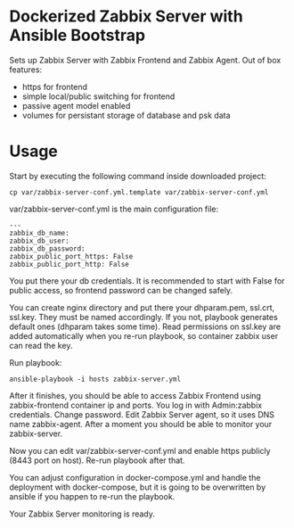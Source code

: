 # Dockerized Zabbix Server with Ansible Bootstrap

Sets up Zabbix Server with Zabbix Frontend and Zabbix Agent.
Out of box features:
- https for frontend
- simple local/public switching for frontend
- passive agent model enabled
- volumes for persistant storage of database and psk data

# Usage

Start by executing the following command inside downloaded project:

```
cp var/zabbix-server-conf.yml.template var/zabbix-server-conf.yml
```

var/zabbix-server-conf.yml is the main configuration file:

```
---
zabbix_db_name:
zabbix_db_user:
zabbix_db_password:
zabbix_public_port_https: False
zabbix_public_port_http: False
```

You put there your db credentials. It is recommended to start with False for public access,
so frontend password can be changed safely.

You can create nginx directory and put there your dhparam.pem, ssl.crt, ssl.key.
They must be named accordingly.
If you not, playbook generates default ones (dhparam takes some time).
Read permissions on ssl.key are added automatically when you re-run playbook, 
so container zabbix user can read the key.

Run playbook:
```
ansible-playbook -i hosts zabbix-server.yml
```

After it finishes, you should be able to access Zabbix Frontend using zabbix-frontend container ip and ports.
You log in with Admin:zabbix credentials. Change password.
Edit Zabbix Server agent, so it uses DNS name zabbix-agent. After a moment you should be able to monitor
your zabbix-server.

Now you can edit var/zabbix-server-conf.yml and enable https publicly (8443 port on host).
Re-run playbook after that.

You can adjust configuration in docker-compose.yml and handle the deployment with docker-compose, but it is going to be
overwritten by ansible if you happen to re-run the playbook.

Your Zabbix Server monitoring is ready.
